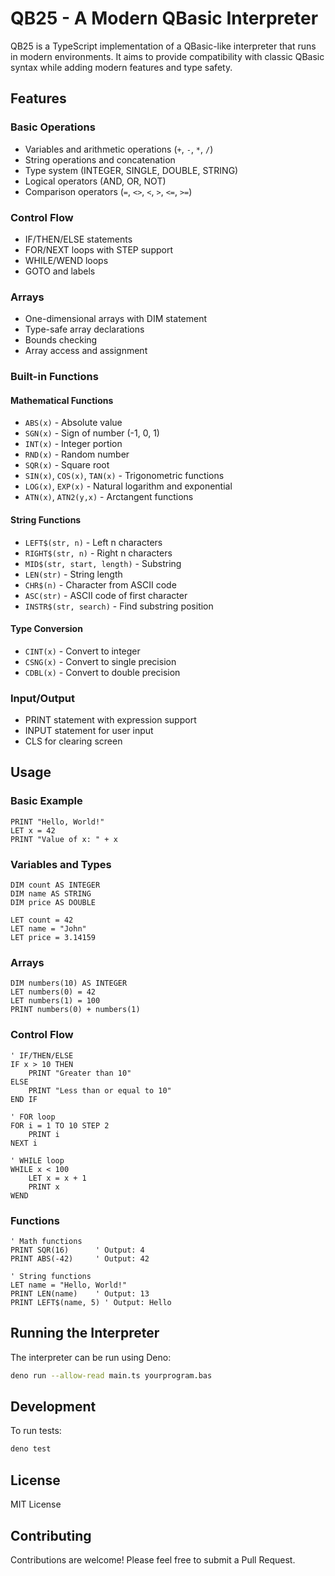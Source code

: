# QB25 - A Modern QBasic Interpreter

QB25 is a TypeScript implementation of a QBasic-like interpreter that runs in modern environments. It aims to provide compatibility with classic QBasic syntax while adding modern features and type safety.

## Features

### Basic Operations
- Variables and arithmetic operations (`+`, `-`, `*`, `/`)
- String operations and concatenation
- Type system (INTEGER, SINGLE, DOUBLE, STRING)
- Logical operators (AND, OR, NOT)
- Comparison operators (`=`, `<>`, `<`, `>`, `<=`, `>=`)

### Control Flow
- IF/THEN/ELSE statements
- FOR/NEXT loops with STEP support
- WHILE/WEND loops
- GOTO and labels

### Arrays
- One-dimensional arrays with DIM statement
- Type-safe array declarations
- Bounds checking
- Array access and assignment

### Built-in Functions

#### Mathematical Functions
- `ABS(x)` - Absolute value
- `SGN(x)` - Sign of number (-1, 0, 1)
- `INT(x)` - Integer portion
- `RND(x)` - Random number
- `SQR(x)` - Square root
- `SIN(x)`, `COS(x)`, `TAN(x)` - Trigonometric functions
- `LOG(x)`, `EXP(x)` - Natural logarithm and exponential
- `ATN(x)`, `ATN2(y,x)` - Arctangent functions

#### String Functions
- `LEFT$(str, n)` - Left n characters
- `RIGHT$(str, n)` - Right n characters
- `MID$(str, start, length)` - Substring
- `LEN(str)` - String length
- `CHR$(n)` - Character from ASCII code
- `ASC(str)` - ASCII code of first character
- `INSTR$(str, search)` - Find substring position

#### Type Conversion
- `CINT(x)` - Convert to integer
- `CSNG(x)` - Convert to single precision
- `CDBL(x)` - Convert to double precision

### Input/Output
- PRINT statement with expression support
- INPUT statement for user input
- CLS for clearing screen

## Usage

### Basic Example
```basic
PRINT "Hello, World!"
LET x = 42
PRINT "Value of x: " + x
```

### Variables and Types
```basic
DIM count AS INTEGER
DIM name AS STRING
DIM price AS DOUBLE

LET count = 42
LET name = "John"
LET price = 3.14159
```

### Arrays
```basic
DIM numbers(10) AS INTEGER
LET numbers(0) = 42
LET numbers(1) = 100
PRINT numbers(0) + numbers(1)
```

### Control Flow
```basic
' IF/THEN/ELSE
IF x > 10 THEN
    PRINT "Greater than 10"
ELSE
    PRINT "Less than or equal to 10"
END IF

' FOR loop
FOR i = 1 TO 10 STEP 2
    PRINT i
NEXT i

' WHILE loop
WHILE x < 100
    LET x = x + 1
    PRINT x
WEND
```

### Functions
```basic
' Math functions
PRINT SQR(16)      ' Output: 4
PRINT ABS(-42)     ' Output: 42

' String functions
LET name = "Hello, World!"
PRINT LEN(name)    ' Output: 13
PRINT LEFT$(name, 5) ' Output: Hello
```

## Running the Interpreter

The interpreter can be run using Deno:

```bash
deno run --allow-read main.ts yourprogram.bas
```

## Development

To run tests:

```bash
deno test
```

## License

MIT License

## Contributing

Contributions are welcome! Please feel free to submit a Pull Request.